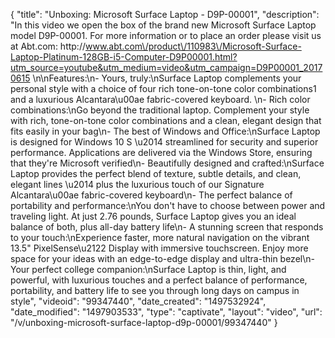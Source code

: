 {
    "title": "Unboxing: Microsoft Surface Laptop - D9P-00001",
    "description": "In this video we open the box of the brand new Microsoft Surface Laptop model D9P-00001.  For more information or to place an order please visit us at Abt.com: http:\/\/www.abt.com\/product\/110983\/Microsoft-Surface-Laptop-Platinum-128GB-i5-Computer-D9P00001.html?utm_source=youtube&utm_medium=video&utm_campaign=D9P00001_20170615 \n\nFeatures:\n- Yours, truly:\nSurface Laptop complements your personal style with a choice of four rich tone-on-tone color combinations1 and a luxurious Alcantara\u00ae fabric-covered keyboard. \n- Rich color combinations:\nGo beyond the traditional laptop. Complement your style with rich, tone-on-tone color combinations and a clean, elegant design that fits easily in your bag\n- The best of Windows and Office:\nSurface Laptop is designed for Windows 10 S \u2014 streamlined for security and superior performance. Applications are delivered via the Windows Store, ensuring that they're Microsoft verified\n- Beautifully designed and crafted:\nSurface Laptop provides the perfect blend of texture, subtle details, and clean, elegant lines \u2014 plus the luxurious touch of our Signature Alcantara\u00ae fabric-covered keyboard\n- The perfect balance of portability and performance:\nYou don't have to choose between power and traveling light. At just 2.76 pounds, Surface Laptop gives you an ideal balance of both, plus all-day battery life\n- A stunning screen that responds to your touch:\nExperience faster, more natural navigation on the vibrant 13.5\" PixelSense\u2122 Display with immersive touchscreen. Enjoy more space for your ideas with an edge-to-edge display and ultra-thin bezel\n- Your perfect college companion:\nSurface Laptop is thin, light, and powerful, with luxurious touches and a perfect balance of performance, portability, and battery life to see you through long days on campus in style",
    "videoid": "99347440",
    "date_created": "1497532924",
    "date_modified": "1497903533",
    "type": "captivate",
    "layout": "video",
    "url": "\/v\/unboxing-microsoft-surface-laptop-d9p-00001\/99347440"
}